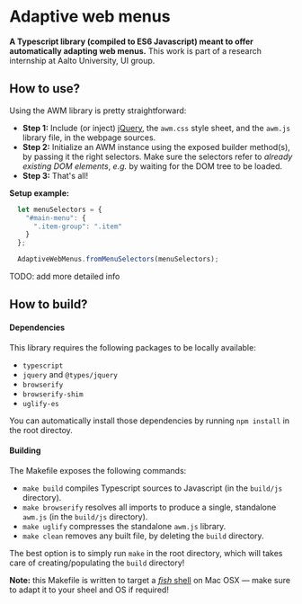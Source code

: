 # Adaptive web menus
**A Typescript library (compiled to ES6 Javascript) meant to offer automatically adapting web menus.**
This work is part of a research internship at Aalto University, UI group.

## How to use?
Using the AWM library is pretty straightforward:
* **Step 1:** Include (or inject) [jQuery](https://jquery.com/), the `awm.css` style sheet, and the `awm.js` library file, in the webpage sources.
* **Step 2:** Initialize an AWM instance using the exposed builder method(s), by passing it the right selectors. Make sure the selectors refer to *already existing DOM elements*, *e.g.* by waiting for the DOM tree to be loaded.
* **Step 3:** That's all!

**Setup example:**
```javascript
  let menuSelectors = {
    "#main-menu": {
      ".item-group": ".item"
    }
  };

  AdaptiveWebMenus.fromMenuSelectors(menuSelectors);
```

TODO: add more detailed info


## How to build?
#### Dependencies
This library requires the following packages to be locally available:
* `typescript`
* `jquery` and `@types/jquery`
* `browserify`
* `browserify-shim`
* `uglify-es`

You can automatically install those dependencies by running `npm install` in the root directoy.

#### Building
The Makefile exposes the following commands:
* `make build` compiles Typescript sources to Javascript (in the `build/js` directory).
* `make browserify` resolves all imports to produce a single, standalone `awm.js` (in the `build/js` directory).
* `make uglify` compresses the standalone `awm.js` library.
* `make clean` removes any built file, by deleting the `build` directory.

The best option is to simply run `make` in the root directory, which will takes care of creating/populating the `build` directory!

**Note:** this Makefile is written to target a [*fish* shell](https://fishshell.com/) on Mac OSX — make sure to adapt it to your sheel and OS if required!
